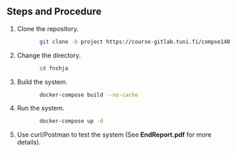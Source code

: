 ## Steps and Procedure

1. Clone the repository.
    ```bash
           git clone -b project https://course-gitlab.tuni.fi/compse140-fall2023/fnshja.git
    ```

2. Change the directory.
    ```bash
           cd fnshja
    ```
   
3. Build the system.
    ```bash
           docker-compose build --no-cache
    ```

4. Run the system.
    ```bash
           docker-compose up -d
    ```
   
5. Use curl/Postman to test the system (See **EndReport.pdf** for more details).